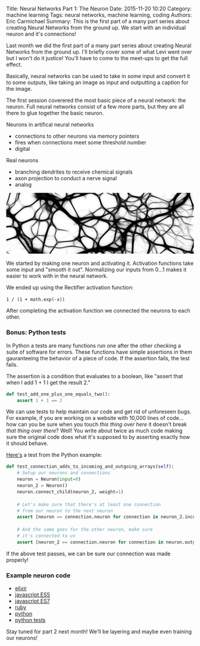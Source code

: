 Title: Neural Networks Part 1: The Neuron
Date: 2015-11-20 10:20
Category: machine learning
Tags: neural networks, machine learning, coding
Authors: Eric Carmichael
Summary: This is the first part of a many part series about creating Neural Networks from the ground up. We start with an individual neuron and it's connections!


Last month we did the first part of a many part series about creating Neural Networks
from the ground up. I'll briefly cover some of what Levi went over but I won't do it
justice! You'll have to come to the meet-ups to get the full effect.

Basically, neural networks can be used to take in some input and convert it to some outputs, like
taking an image as input and outputting a caption for the image.


The first session coverered the most basic piece of a neural network: the neuron. Full
neural networks consist of a few more parts, but they are all there to glue together
the basic neuron.

Neurons in artifical neural networks

 - connections to other neurons via memory pointers
 - fires when connections meet some threshold number
 - digital

Real neurons

 - branching dendrites to receive chemical signals
 - axon projection to conduct a nerve signal
 - analog


![Neuron](images/neuron.png)


We started by making one neuron and activating it. Activation functions
take some input and "smooth it out". Normalizing our inputs from 0...1 makes it
easier to work with in the neural network.

We ended up using the Rectifier activation function:

```1 / (1 + math.exp(-x))```

After completing the activation function we connected the neurons to each
other.






### Bonus: Python tests

In Python a tests are many functions run one after the other checking a suite of software for errors.
These functions have simple assertions in them gauranteeing the behavior of a piece of code.
If the assertion fails, the test fails.

The assertion is a condition that evaluates to a boolean, like "assert that when I add 1 + 1 I get the result 2."

```python
def test_add_one_plus_one_equals_two():
    assert 1 + 1 == 2
```

We can use tests to help maintain our code and get rid of unforeseen bugs. For example, if you
are working on a website with 10,000 lines of code... how can you be sure when you touch *this thing over here*
it doesn't break *that thing over there*? Well! You write about twice as much code making sure the original
code does what it's supposed to by asserting exactly how it should behave.


[Here's](https://github.com/dev-coop/neural-net-hacking-examples/blob/master/python/neural_network_with_connections_tests.py) a test from the Python example:

```python
def test_connection_adds_to_incoming_and_outgoing_arrays(self):
    # Setup our neurons and connections
    neuron = Neuron(input=0)
    neuron_2 = Neuron()
    neuron.connect_child(neuron_2, weight=1)

    # Let's make sure that there's at least one connection
    # from our neuron to the next neuron
    assert [neuron == connection.neuron for connection in neuron_2.incoming_neurons].count(True) == 1

    # And the same goes for the other neuron, make sure
    # it's connected to us
    assert [neuron_2 == connection.neuron for connection in neuron.outgoing_neurons].count(True) == 1
```

If the above test passes, we can be sure our connection was made properly!


### Example neuron code

 * [elixir](https://github.com/dev-coop/neural-net-hacking-examples/blob/master/elixir/neuron.exs)
 * [javascript ES5](https://github.com/dev-coop/neural-net-hacking-examples/blob/master/es5/neuronet.js)
 * [javascript ES7](https://github.com/dev-coop/neural-net-hacking-examples/blob/master/es7/Neuron.js)
 * [ruby](https://github.com/dev-coop/neural-net-hacking-examples/blob/master/ruby/karmen_neural_network.rb)
 * [python](https://github.com/dev-coop/neural-net-hacking-examples/blob/master/python/neural_network_with_connections.py)
 * [python tests](https://github.com/dev-coop/neural-net-hacking-examples/blob/master/python/neural_network_with_connections_tests.py)

Stay tuned for part 2 next month! We'll be layering and maybe even training our neurons!
